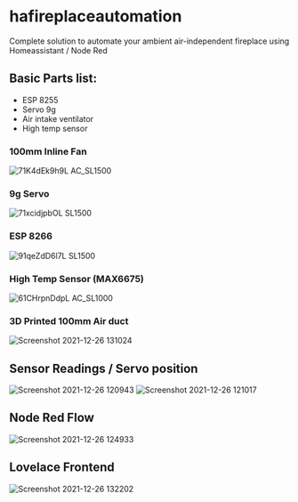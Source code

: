 # hafireplaceautomation

Complete solution to automate your ambient air-independent fireplace using Homeassistant / Node Red

## Basic Parts list:
  - ESP 8255
  - Servo 9g
  - Air intake ventilator
  - High temp sensor

### 100mm Inline Fan

![71K4dEk9h9L _AC_SL1500_](https://user-images.githubusercontent.com/33530387/147407286-596c5d40-72fe-42c8-89f2-5dd57975f280.jpg)

### 9g Servo

![71xcidjpbOL _SL1500_](https://user-images.githubusercontent.com/33530387/147407318-bfbe6475-b615-4e70-ac74-510d3ee2ba7d.jpg)

### ESP 8266

![91qeZdD6l7L _SL1500_](https://user-images.githubusercontent.com/33530387/147407331-705834a9-64e2-4b73-815a-2abc4701fbbe.jpg)

### High Temp Sensor (MAX6675)

![61CHrpnDdpL _AC_SL1000_](https://user-images.githubusercontent.com/33530387/147407436-c6011c49-dd54-4bbf-85a0-01a4a5241719.jpg)

### 3D Printed 100mm Air duct

![Screenshot 2021-12-26 131024](https://user-images.githubusercontent.com/33530387/147407618-9e3e52c8-ffa5-442b-85cc-571ec7240fa2.jpg)

## Sensor Readings / Servo position

![Screenshot 2021-12-26 120943](https://user-images.githubusercontent.com/33530387/147407087-1c68f598-4eff-4f3b-9e56-256cef497d62.jpg)
![Screenshot 2021-12-26 121017](https://user-images.githubusercontent.com/33530387/147407088-31e553b7-c3ea-4024-90c2-d8060c95dbc7.jpg)

## Node Red Flow

![Screenshot 2021-12-26 124933](https://user-images.githubusercontent.com/33530387/147407091-b2f64c94-3e74-446b-8afe-dd10adad381e.jpg)

## Lovelace Frontend

![Screenshot 2021-12-26 132202](https://user-images.githubusercontent.com/33530387/147407874-e9f7fc14-214f-4310-8aed-9b955f051c67.jpg)






                        
                    
